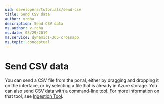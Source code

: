 ```yaml
---
uid: developers/tutorials/send-csv
title: Send CSV data
author: vroha
description: Send CSV data
ms.author: v-roha
ms.date: 03/29/2019
ms.service: dynamics-365-crossapp
ms.topic: conceptual
---
```

# Send CSV data

You can send a CSV file from the portal, either by dragging and dropping it on the interface,
or by selecting a file that is already in Azure storage.
You can also send CSV data with a command-line tool.
For more information on that tool, see [Ingestion Tool](../../developers/downloads/tutorials/ingest.md).
